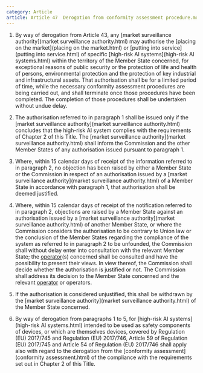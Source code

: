 ```yaml
---
category: Article
article: Article 47  Derogation from conformity assessment procedure.md
---
```


1. By way of derogation from Article 43, any [market surveillance authority](market surveillance authority.html) may authorise the [placing on the market](placing on the market.html) or [putting into service](putting into service.html) of specific [high-risk AI systems](high-risk AI systems.html) within the territory of the Member State concerned, for exceptional reasons of public security or the protection of life and health of persons, environmental protection and the protection of key industrial and infrastructural assets. That authorisation shall be for a limited period of time, while the necessary conformity assessment procedures are being carried out, and shall terminate once those procedures have been completed. The completion of those procedures shall be undertaken without undue delay.

2. The authorisation referred to in paragraph 1 shall be issued only if the [market surveillance authority](market surveillance authority.html) concludes that the high-risk AI system complies with the requirements of Chapter 2 of this Title. The [market surveillance authority](market surveillance authority.html) shall inform the Commission and the other Member States of any authorisation issued pursuant to paragraph 1.

3. Where, within 15 calendar days of receipt of the information referred to in paragraph 2, no objection has been raised by either a Member State or the Commission in respect of an authorisation issued by a [market surveillance authority](market surveillance authority.html) of a Member State in accordance with paragraph 1, that authorisation shall be deemed justified.

4. Where, within 15 calendar days of receipt of the notification referred to in paragraph 2, objections are raised by a Member State against an authorisation issued by a [market surveillance authority](market surveillance authority.html) of another Member State, or where the Commission considers the authorisation to be contrary to Union law or the conclusion of the Member States regarding the compliance of the system as referred to in paragraph 2 to be unfounded, the Commission shall without delay enter into consultation with the relevant Member State; the [operator](operator.html)(s) concerned shall be consulted and have the possibility to present their views. In view thereof, the Commission shall decide whether the authorisation is justified or not. The Commission shall address its decision to the Member State concerned and the relevant [operator](operator.html) or operators.

5. If the authorisation is considered unjustified, this shall be withdrawn by the [market surveillance authority](market surveillance authority.html) of the Member State concerned.

6. By way of derogation from paragraphs 1 to 5, for [high-risk AI systems](high-risk AI systems.html) intended to be used as safety components of devices, or which are themselves devices, covered by Regulation (EU) 2017/745 and Regulation (EU) 2017/746, Article 59 of Regulation (EU) 2017/745 and Article 54 of Regulation (EU) 2017/746 shall apply also with regard to the derogation from the [conformity assessment](conformity assessment.html) of the compliance with the requirements set out in Chapter 2 of this Title.